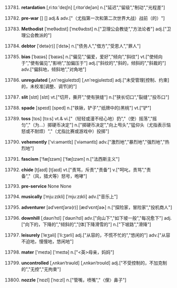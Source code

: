 13781. **retardation**
[ˌri:tɑ:'deɪʃn]  [ˌritɑrˈdeʃən]
n.["延迟","留级","制动","光程差"]  

13782. **pre-war**
[]  []
adj.& adv.["（尤指第一次和第二次世界大战）战前（的）"]  

13783. **Methodist**
[ˈmeθədɪst]  [ˈmɛθədɪst]
n.["卫理公会教徒","方法论者"]  adj.["卫理公会教派的"]  

13784. **debtor**
[ˈdetə(r)]  [ˈdɛtɚ]
n.["债务人","借方","受恩人","罪人"]  

13785. **bias**
[ˈbaɪəs]  [ˈbaɪəs]
n.["偏见","偏爱，爱好","倾向","斜纹"]  vt.["使倾向于","使有偏见","影响","加偏压于"]  adj.["斜纹的","斜的，倾斜的","斜裁的"]  adv.["偏斜地，倾斜地","对角地"]  

13786. **unregulated**
[ˌʌn'reɡjʊleɪtɪd]  [ˌʌn'reɡjʊleɪtɪd]
adj.["未受管理[控制、约束]的，未校准[调整、调节]的"]  

13787. **slit**
[slɪt]  [slɪt]
vt.["切开，撕开","使有狭缝"]  n.["狭长切口","裂缝","投币口"]  

13788. **spade**
[speɪd]  [sped]
n.["铁锹，铲子","纸牌中的)黑桃"]  vt.["铲"]  

13789. **toss**
[tɒs]  [tɔ:s]
vt.& vi.["（轻轻或漫不经心地）扔","（使）摇荡","摇匀","（为…）掷硬币决定"]  n.["掷硬币决定","向上甩头","猛仰头（尤指表示恼怒或不耐烦）","（尤指比赛或游戏中）投掷"]  

13790. **vehemently**
['vi:əməntlɪ]  [ˈviəməntlɪ]
adv.["激烈地","暴烈地","强烈地","热烈地"]  

13791. **fascism**
['fæʃɪzəm]  ['fæʃɪzəm]
n.["法西斯主义"]  

13792. **chide**
[tʃaɪd]  [tʃaɪd]
vt.["责骂，斥责","责备"]  v.["呵叱，责骂","责备","（风，猎犬等）怒号，咆哮"]  

13793. **pre-service**
None
None

13794. **musically**
[ˈmju:zɪkli]  [ˈmjuːzɪkli]
adv.["音乐上"]  

13795. **adventurer**
[ədˈventʃərə(r)]  [ædˈvɛntʃəɚ]
n.["探险家，冒险家","投机商人"]  

13796. **downhill**
[ˌdaʊnˈhɪl]  [ˈdaʊnˈhɪl]
adv.["向山下","如下坡一般","每况愈下"]  adj.["向下的，下降的","倾斜的","[体]下降滑雪的"]  n.["下坡路","滑降"]  

13797. **leisurely**
[ˈleʒəli]  [ˈli:ʒərli]
adj.["从容的，不慌不忙的","悠闲的"]  adv.["从容不迫地，慢慢地，悠闲地"]  

13798. **mater**
['meɪtə]  ['meɪtə]
n.["<英>母亲，妈妈"]  

13799. **uncontrolled**
[ˌʌnkənˈtrəʊld]  [ˌʌnkənˈtroʊld]
adj.["不受控制的，不加克制的","无控","无拘束"]  

13800. **nozzle**
[ˈnɒzl]  [ˈnɑ:zl]
n.["管嘴，喷嘴","〈俚〉鼻子"]  

